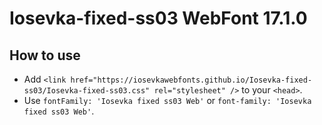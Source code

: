 # Iosevka-fixed-ss03 WebFont 17.1.0

## How to use

- Add `<link href="https://iosevkawebfonts.github.io/Iosevka-fixed-ss03/Iosevka-fixed-ss03.css" rel="stylesheet" />` to your `<head>`.
- Use `fontFamily: 'Iosevka fixed ss03 Web'` or `font-family: 'Iosevka fixed ss03 Web'`.
